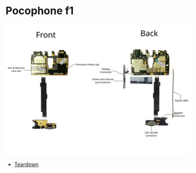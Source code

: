 # Pocophone f1

![Poco F1](./pocof1.svg)

* [Teardown](https://www.youtube.com/watch?v=a06eVo1hSE0)

